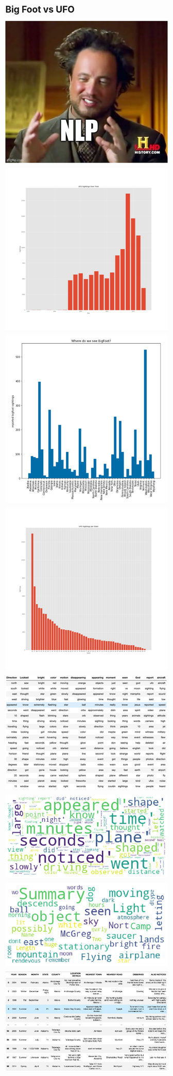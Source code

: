 # Big Foot vs UFO

![](images/meme.jpg)

![](images/ufo_dates.jpg)

![](images/date2.png)

![](images/ufo_graph.jpg)

![](images/Screen%20Shot%202020-11-20%20at%206.46.42%20PM.png)

![](images/wordcloud_nmf.png)

![](images/wordcloud_whole.png)

![](images/Screen%20Shot%202020-11-20%20at%206.01.36%20PM.png)
